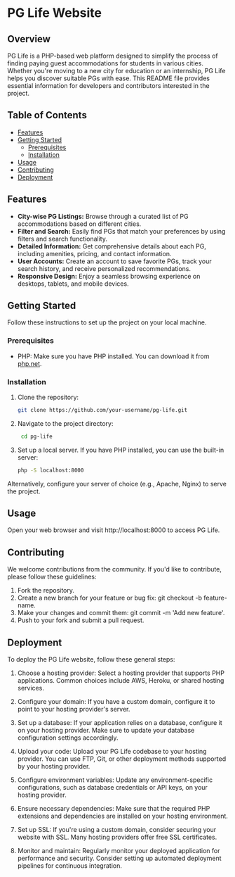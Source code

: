 # PG Life Website

## Overview

PG Life is a PHP-based web platform designed to simplify the process of finding paying guest accommodations for students in various cities. Whether you're moving to a new city for education or an internship, PG Life helps you discover suitable PGs with ease. This README file provides essential information for developers and contributors interested in the project.

## Table of Contents

- [Features](#features)
- [Getting Started](#getting-started)
  - [Prerequisites](#prerequisites)
  - [Installation](#installation)
- [Usage](#usage)
- [Contributing](#contributing)
- [Deployment](#deployment)

## Features

- **City-wise PG Listings:** Browse through a curated list of PG accommodations based on different cities.
- **Filter and Search:** Easily find PGs that match your preferences by using filters and search functionality.
- **Detailed Information:** Get comprehensive details about each PG, including amenities, pricing, and contact information.
- **User Accounts:** Create an account to save favorite PGs, track your search history, and receive personalized recommendations.
- **Responsive Design:** Enjoy a seamless browsing experience on desktops, tablets, and mobile devices.

## Getting Started

Follow these instructions to set up the project on your local machine.

### Prerequisites

- PHP: Make sure you have PHP installed. You can download it from [php.net](https://www.php.net/).

### Installation

1. Clone the repository:

   ```bash
   git clone https://github.com/your-username/pg-life.git

2. Navigate to the project directory:
   ```bash
    cd pg-life

3. Set up a local server. If you have PHP installed, you can use the built-in server:
    ```bash
    php -S localhost:8000

Alternatively, configure your server of choice (e.g., Apache, Nginx) to serve the project.

## Usage
Open your web browser and visit http://localhost:8000 to access PG Life.

## Contributing
We welcome contributions from the community. If you'd like to contribute, please follow these guidelines:

1. Fork the repository.
2. Create a new branch for your feature or bug fix: git checkout -b feature-name.
3. Make your changes and commit them: git commit -m 'Add new feature'.
4. Push to your fork and submit a pull request.

## Deployment
To deploy the PG Life website, follow these general steps:

1. Choose a hosting provider: Select a hosting provider that supports PHP applications. Common choices include AWS, Heroku, or shared hosting services.

2. Configure your domain: If you have a custom domain, configure it to point to your hosting provider's server.

3. Set up a database: If your application relies on a database, configure it on your hosting provider. Make sure to update your database configuration settings accordingly.

4. Upload your code: Upload your PG Life codebase to your hosting provider. You can use FTP, Git, or other deployment methods supported by your hosting provider.

5. Configure environment variables: Update any environment-specific configurations, such as database credentials or API keys, on your hosting provider.

6. Ensure necessary dependencies: Make sure that the required PHP extensions and dependencies are installed on your hosting environment.

7. Set up SSL: If you're using a custom domain, consider securing your website with SSL. Many hosting providers offer free SSL certificates.

8. Monitor and maintain: Regularly monitor your deployed application for performance and security. Consider setting up automated deployment pipelines for continuous integration.



